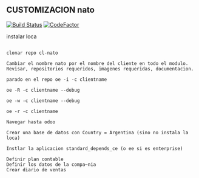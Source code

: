 CUSTOMIZACION nato 
-------------------------

[![Build Status](https://travis-ci.org/jobiols/cl-nato.svg?branch=11.0)](https://travis-ci.org/jobiols/cl-nato)
[![CodeFactor](https://www.codefactor.io/repository/github/jobiols/cl-nato/badge)](https://www.codefactor.io/repository/github/jobiols/cl-nato)


instalar loca
~~~~~~~~~~~~~

clonar repo cl-nato

Cambiar el nombre nato por el nombre del cliente en todo el modulo.
Revisar, repositorios requeridos, imagenes requeridas, documentacion.

parado en el repo oe -i -c clientname

oe -R -c clientname --debug

oe -w -c clientname --debug

oe -r -c clientname

Navegar hasta odoo

Crear una base de datos con Country = Argentina (sino no instala la loca)

Instlar la aplicacion standard_depends_ce (o ee si es enterprise)

Definir plan contable
Definir los datos de la compa~nia
Crear diario de ventas
